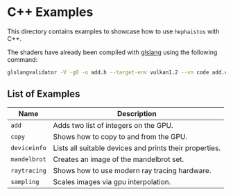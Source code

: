 # C++ Examples

This directory contains examples to showcase how to use `hephaistos` with C++.

The shaders have already been compiled with [glslang](https://github.com/KhronosGroup/glslang)
using the following command:

```bash
glslangvalidator -V -g0 -o add.h --target-env vulkan1.2 --vn code add.comp
```

## List of Examples

| Name | Description |
|------|-------------|
|`add` | Adds two list of integers on the GPU. |
|`copy`| Shows how to copy to and from the GPU. |
|`deviceinfo`| Lists all suitable devices and prints their properties. |
|`mandelbrot`| Creates an image of the mandelbrot set. |
|`raytracing`| Shows how to use modern ray tracing hardware. |
|`sampling`  | Scales images via gpu interpolation. |

